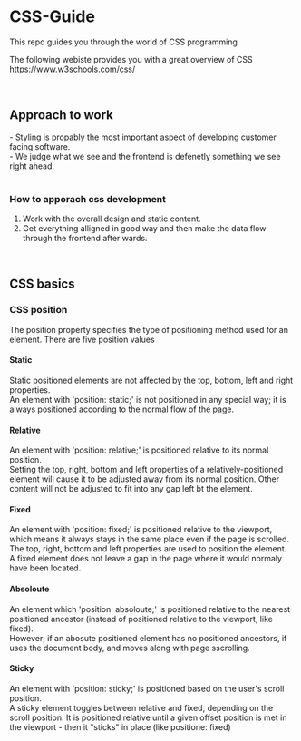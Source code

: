 <h1> CSS-Guide</h1>
This repo guides you through the world of CSS programming

The following webiste provides you with a great overview of CSS<br>
https://www.w3schools.com/css/

<br>
<h2>Approach to work</h2>
- Styling is propably the most important aspect of developing customer facing software. <br>
- We judge what we see and the frontend is defenetly something we see right ahead. <br>

<br>
<h3>How to apporach css development</h3>

1. Work with the overall design and static content. <br>
2. Get everything alligned in good way and then make the data flow through the frontend after wards. <br>

<br>
<h2>CSS basics</h2>

<h3>CSS position</h3>

The position property specifies the type of positioning method used for an element.
There are five position values<br>
<h4>Static</h4>
Static positioned elements are not affected by the top, bottom, left and right properties. <br>
An element with 'position: static;' is not positioned in any special way; it is always positioned according to the normal flow of the page.<br>

<h4>Relative</h4>
An element with 'position: relative;' is positioned relative to its normal position. <br>
Setting the top, right, bottom and left properties of a relatively-positioned element will cause it to be adjusted away from its normal position. Other content will not be adjusted to fit into any gap left bt the element. <br>
<h4>Fixed</h4>
An element with 'position: fixed;' is positioned relative to the viewport, which means it always stays in the same place even if the page is scrolled. The top, right, bottom and left properties are used to position the element. <br>
A fixed element does not leave a gap in the page where it would normaly have been located. <br>
<h4>Absoloute</h4>
An element which 'position: absoloute;' is positioned relative to the nearest positioned ancestor (instead of positioned relative to the viewport, like fixed). <br>
However; if an abosute positioned element has no positioned ancestors, if uses the document body, and moves along with page sscrolling. <br>
<h4>Sticky</h4>
An element with 'position: sticky;' is positioned based on the user's scroll position. <br>
A sticky element toggles between relative and fixed, depending on the scroll position. It is positioned relative until a given offset position is met in the viewport - then it "sticks" in place (like positione: fixed) <br>
